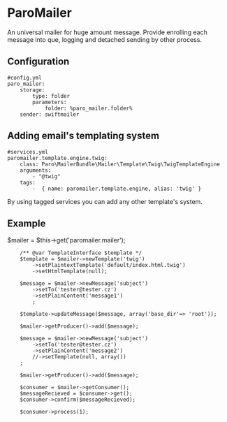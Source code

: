 ParoMailer
===========

An universal mailer for huge amount message. 
Provide enrolling each message into que, logging and detached sending by other process.

Configuration
---
    #config.yml
    paro_mailer:
        storage:
            type: folder
            parameters:
                folder: %paro_mailer.folder%
        sender: swiftmailer

Adding email's templating system
---
    #services.yml
    paromailer.template.engine.twig:
        class: Paro\MailerBundle\Mailer\Template\Twig\TwigTemplateEngine
        arguments:
            - "@twig"
        tags:
            -  { name: paromailer.template.engine, alias: 'twig' }
            
By using tagged services you can add any other template's system.

Example
----

$mailer = $this->get('paromailer.mailer');




        /** @var TemplateInterface $template */
        $template = $mailer->newTemplate('twig')
            ->setPlaintextTemplate('default/index.html.twig')
            ->setHtmlTemplate(null);

        $message = $mailer->newMessage('subject')
            ->setTo('tester@tester.cz')
            ->setPlainContent('message1')
            ;

        $template->updateMessage($message, array('base_dir'=> 'root'));

        $mailer->getProducer()->add($message);

        $message = $mailer->newMessage('subject')
            ->setTo('tester@tester.cz')
            ->setPlainContent('message2')
            //->setTemplate(null, array())
        ;

        $mailer->getProducer()->add($message);

        $consumer = $mailer->getConsumer();
        $messageRecieved = $consumer->get();
        $consumer->confirm($messageRecieved);

        $consumer->process(1);

